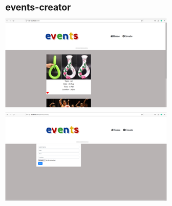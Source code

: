 # events-creator

![Alt text](static_files/images/home.png?raw=true "Title")

![Alt text](static_files/images/create.png?raw=true "Title")